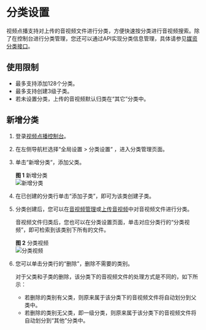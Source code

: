 # 分类设置<a name="vod010006"></a>

视频点播支持对上传的音视频文件进行分类，方便快速按分类进行音视频搜索。除了在控制台进行分类管理，您还可以通过API实现分类信息管理，具体请参见[媒资分类接口](https://support.huaweicloud.com/api-vod/vod_04_0028.html)。

## 使用限制<a name="section6633185616553"></a>

-   最多支持添加128个分类。
-   最多支持创建3级子类。
-   若未设置分类，上传的音视频默认归类在“其它”分类中。

## 新增分类<a name="zh-cn_topic_0103206673_section86938399511"></a>

1.  登录[视频点播控制台](https://console.huaweicloud.com/vod)。
2.  在左侧导航栏选择“全局设置  \>  分类设置“  ，进入分类管理页面。
3.  单击“新增分类“，添加父类。

    **图 1**  新增分类<a name="fig13711353204015"></a>  
    ![](figures/新增分类.png "新增分类")

4.  在已创建的分类行单击“添加子类”，即可为该类创建子类。
5.  分类创建后，您可以在[音视频管理](音视频管理.md)或[上传音视频](控制台上传.md)中对音视频文件进行分类。

    音视频文件归类后，您也可以在分类设置页面，单击对应分类行的“分类视频”，即可检索到该类别下所有的文件。

    **图 2**  分类视频<a name="fig1476431184119"></a>  
    ![](figures/分类视频.png "分类视频")

6.  您可以单击分类行的“删除”，删除不需要的类别。

    对于父类和子类的删除，该分类下的音视频文件的处理方式是不同的，如下所示：

    -   若删除的类别有父类，则原来属于该分类下的音视频文件将自动划分到父类中。
    -   若删除的类别无父类，即一级分类，则原来属于该分类下的音视频文件将自动划分到“其他”分类中。


